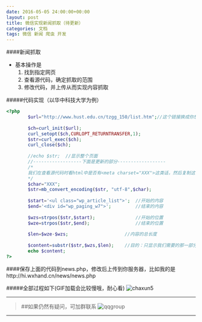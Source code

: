 ```yaml
---
date: 2016-05-05 24:00:00+00:00
layout: post
title: 微信实现新闻抓取（待更新）
categories: 文档
tags: 微信 新闻 爬虫 开发
---
```

####新闻抓取
* 基本操作是
  1. 找到指定网页
  2. 查看源代码，确定抓取的范围
  3. 修改代码，并上传从而实现内容抓取

#####代码实现（以华中科技大学为例）
```php
<?php
		$url="http://www.hust.edu.cn/tzgg_150/list.htm";//这个链接换成你想抓取新闻的链接
		
		$ch=curl_init($url);
		curl_setopt($ch,CURLOPT_RETURNTRANSFER,1);
		$str=curl_exec($ch);
		curl_close($ch);
		
		//echo $str;  //显示整个页面
		//------------------下面是更新的部分------------------
        /*
        我们在查看源代码时看html中是否有<meta charset="XXX">这类话，然后复制这个XXX
        */
        $char="XXX";
		$str=mb_convert_encoding($str, "utf-8",$char);
        
		$start='<ul class="wp_article_list">';  //开始的内容
		$end='<div id="wp_paging_w7">';  		//结束的内容
		
		$wzs=strpos($str,$start);				//开始的位置
		$wze=strpos($str,$end);					//结束的位置
		
		$len=$wze-$wzs;						//内容的总长度
		
		$content=substr($str,$wzs,$len);  	//目的：只显示我们需要的那一部分
		echo $content;
?>
```
####保存上面的代码到news.php，修改后上传到你服务器，比如我的是http://hi.wxhand.cn/news/news.php

#####全部过程如下(GIF加载会比较慢哦，耐心看)
![chaxun5](../assets/jc4-news-hzkd.gif)

___
>##如果仍然有疑问，可加群联系
>![qqgroup](../assets/qqgroup.jpg)
___